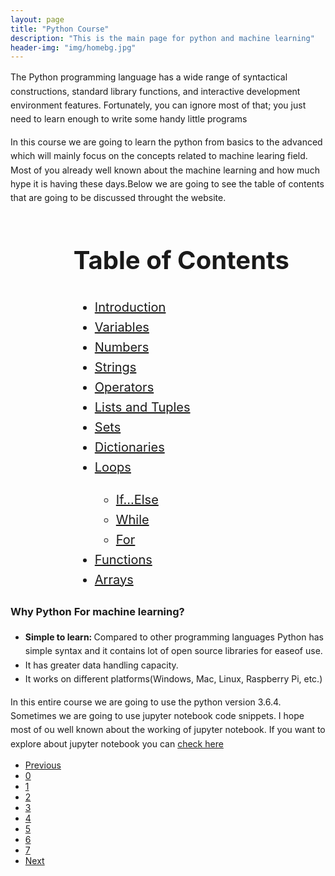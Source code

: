 ```yaml
---
layout: page
title: "Python Course"
description: "This is the main page for python and machine learning"
header-img: "img/homebg.jpg"
---
```


<p style="line-height:1.6;">The Python programming language has a wide range of syntactical constructions, standard library functions, and interactive development environment features. Fortunately, you can ignore most of that; you just need to learn enough to write some handy little programs</p>

<p style="line-height:1.6;">In this course we are going to learn the python from basics to the advanced which will mainly focus on the concepts related to machine learing field. Most of you already well known about the machine learning and how much hype it is having these days.Below we are going to see the table of contents that are going to be discussed throught the website.</p>
<div align="left" style="margin-left: 20%; line-height: 1.6; font-size: 20px;">
	<h1>Table of Contents</h1>
	<ul>
		<a href="/pages/introduction2.html"><li>Introduction</li></a>
		<a href="#"><li>Variables</li></a>
		<a href="#"><li>Numbers</li></a>
		<a href="#"><li>Strings</li></a>
		<a href="#"><li>Operators</li></a>
		<a href="#"><li>Lists and Tuples</li></a>
		<a href="#"><li>Sets</li></a>
		<a href="#"><li>Dictionaries</li></a>
		<a href="#"><li>Loops</li></a>
		<ul>
			<a href="#"><li>If...Else</li></a>
			<a href="#"><li>While</li></a>
			<a href="#"><li>For</li></a>
		</ul>
		<a href="#"><li>Functions</li></a>
		<a href="#"><li>Arrays</li></a>
	</ul>
</div>

<div style="display:block;line-height:1.6;">
	<h3>Why Python For machine learning?</h3>
	<ul>
		<li><b>Simple to learn: </b> Compared to other programming languages Python has simple syntax and it contains lot of open source libraries for easeof use.</li>
		<li>It has greater data handling capacity.</li>
		<li>It works on different platforms(Windows, Mac, Linux, Raspberry Pi, etc.)</li>
	</ul>
	<p>In this entire course we are going to use the python version 3.6.4. Sometimes we are going to use jupyter notebook code snippets. I hope most of ou well known about the working of jupyter notebook. If you want to explore about jupyter notebook you can <a href="https://www.dataquest.io/blog/jupyter-notebook-tutorial/">check here</a></p>
</div>

<ul class="pagination justify-content-center">
  <li class="page-item disabled"><a class="page-link" href="#">Previous</a></li>
  <li class="page-item active"><a class="page-link" href="#">0</a></li>
  <li class="page-item"><a class="page-link" href="/pages/introduction2.html">1</a></li>
  <li class="page-item"><a class="page-link" href="#">2</a></li>
  <li class="page-item"><a class="page-link" href="#">3</a></li>
  <li class="page-item"><a class="page-link" href="#">4</a></li>
  <li class="page-item"><a class="page-link" href="#">5</a></li>
  <li class="page-item"><a class="page-link" href="#">6</a></li>
  <li class="page-item"><a class="page-link" href="#">7</a></li>
  <li class="page-item"><a class="page-link" href="#">Next</a></li>
</ul>
